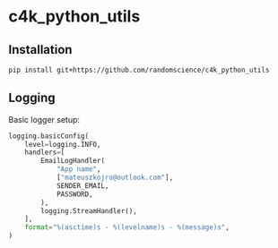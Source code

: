 # c4k_python_utils

## Installation
```bash
pip install git+https://github.com/randomscience/c4k_python_utils
```
## Logging
Basic logger setup:
```python
logging.basicConfig(
    level=logging.INFO,
    handlers=[
        EmailLogHandler(
            "App name",
            ["mateuszkojro@outlook.com"],
            SENDER_EMAIL,
            PASSWORD,
        ),
        logging.StreamHandler(),
    ],
    format="%(asctime)s - %(levelname)s - %(message)s",
)
```
